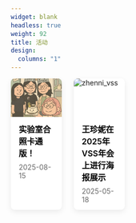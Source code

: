 ```yaml
---
widget: blank
headless: true
weight: 92
title: 活动
design:
  columns: "1"
---
```


<div class="news-cards">

  <!-- 新闻卡片 -->
  <div class="news-card">
    <img src="/media/lab-cartoon.jpg" alt="实验室合照漫画版" class="news-img">
    <div class="news-text">
      <h3>实验室合照卡通版！</h3>
      <p class="news-date">2025-08-15</p>
    </div>
  </div>

  <div class="news-card">
    <img src="/media/zhenni_vss.jpg" alt="zhenni_vss" class="news-img">
    <div class="news-text">
      <h3>王珍妮在2025年VSS年会上进行海报展示</h3>
      <p class="news-date">2025-05-18</p>
    </div>
  </div>

</div>

<style>
.news-cards {
  display: flex;
  flex-wrap: wrap;
  gap: 24px;
}
.news-card {
  flex: 0 0 calc(25% - 24px);
  background: #fff;
  border-radius: 8px;
  box-shadow: 0 4px 12px rgba(0,0,0,0.08);
  overflow: hidden;
  display: flex;
  flex-direction: column;
  transition: transform .15s ease;
}
.news-card:hover {
  transform: translateY(-4px);
}
.news-img {
  width: 100%;
  aspect-ratio: 4 / 3;
  object-fit: cover;
}
.news-text {
  padding: 12px 16px;
}
.news-text h3 {
  margin: 0 0 8px;
  font-size: 16px;
  font-weight: 600;
  color: #000;
}
.news-date {
  margin: 0;
  font-size: 14px;
  color: #666;
}
/* 移动端 2列 */
@media (max-width: 860px) {
  .news-card {
    flex: 0 0 calc(50% - 24px);
  }
}
/* 小屏 1列 */
@media (max-width: 500px) {
  .news-card {
    flex: 0 0 100%;
  }
}
</style>
